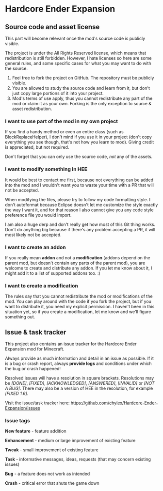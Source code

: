 Hardcore Ender Expansion
========================

## Source code and asset license

This part will become relevant once the mod's source code is publicly visible.

The project is under the All Rights Reserved license, which means that redistribution is still forbidden. However, I hate licenses so here are some general rules, and some specific cases for what you may want to do with the source.

1. Feel free to fork the project on GitHub. The repository must be publicly visible.
2. You are allowed to study the source code and learn from it, but don't just copy large portions of it into your project.
3. Mod's terms of use apply, thus you cannot redistribute any part of the mod or claim it as your own. Forking is the only exception to source & asset redistribution.

### I want to use part of the mod in my own project

If you find a handy method or even an entire class (such as BlockReplaceHelper), I don't mind if you use it in your project (don't copy everything you see though, that's not how you learn to mod). Giving credit is appreciated, but not required.

Don't forget that you can only use the source code, *not* any of the assets.

### I want to modify something in HEE

It would be best to contact me first, because not everything can be added into the mod and I wouldn't want you to waste your time with a PR that will not be accepted.

When modifying the files, please try to follow my code formatting style. I don't autoformat because Eclipse doesn't let me customize the style exactly the way I want it, and for that reason I also cannot give you any code style preference file you would import.

I am also a huge derp and don't really get how most of this Git thing works. Don't do anything big because if there's any problem accepting a PR, it will most likely not be accepted.

### I want to create an addon

If you really mean **addon** and not a **modification** (addons depend on the parent mod, but doesn't contain any parts of the parent mod), you are welcome to create and distribute any addon. If you let me know about it, I might add it to a list of supported addons too. :)

### I want to create a modification

The rules say that you cannot redistribute the mod or modifications of the mod. You can play around with the code if you fork the project, but if you want to distribute it, you need my explicit permission. I haven't been in this situation yet, so if you create a modification, let me know and we'll figure something out.

## Issue & task tracker

This project also contains an issue tracker for the Hardcore Ender Expansion mod for Minecraft.

Always provide as much information and detail in an issue as possible. If it is a bug or crash report, always **provide logs** and conditions under which the bug or crash happened!

Resolved issues will have a resolution in square brackets. Resolutions may be *[DONE]*, *[FIXED]*, *[ACKNOWLEDGED]*, *[ANSWERED]*, *[INVALID]* or *[NOT A BUG]*. There may also be a version of HEE in the resolution, for example *[FIXED 1.6]*.

Visit the issue/task tracker here: https://github.com/chylex/Hardcore-Ender-Expansion/issues

### Issue tags

**New feature** - feature addition

**Enhancement** - medium or large improvement of existing feature

**Tweak** - small improvement of existing feature

**Task** - informative messages, ideas, requests (that may concern existing issues)

**Bug** - a feature does not work as intended

**Crash** - critical error that shuts the game down
